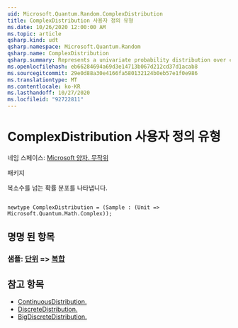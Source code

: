 ```yaml
---
uid: Microsoft.Quantum.Random.ComplexDistribution
title: ComplexDistribution 사용자 정의 유형
ms.date: 10/26/2020 12:00:00 AM
ms.topic: article
qsharp.kind: udt
qsharp.namespace: Microsoft.Quantum.Random
qsharp.name: ComplexDistribution
qsharp.summary: Represents a univariate probability distribution over complex numbers.
ms.openlocfilehash: eb66284694a69d3e14713b067d212cd37d1acab8
ms.sourcegitcommit: 29e0d88a30e4166fa580132124b0eb57e1f0e986
ms.translationtype: MT
ms.contentlocale: ko-KR
ms.lasthandoff: 10/27/2020
ms.locfileid: "92722811"
---
```

# <a name="complexdistribution-user-defined-type"></a>ComplexDistribution 사용자 정의 유형

네임 스페이스: [Microsoft 양자. 무작위](xref:Microsoft.Quantum.Random)

패키지 [](https://nuget.org/packages/)


복소수를 넘는 확률 분포를 나타냅니다.

```qsharp

newtype ComplexDistribution = (Sample : (Unit => Microsoft.Quantum.Math.Complex));
```



## <a name="named-items"></a>명명 된 항목

### <a name="sample--unit--complex"></a>샘플: [단위](xref:microsoft.quantum.lang-ref.unit) => [복합](xref:Microsoft.Quantum.Math.Complex) 



## <a name="see-also"></a>참고 항목

- [ContinuousDistribution.](xref:Microsoft.Quantum.Random.ContinuousDistribution)
- [DiscreteDistribution.](xref:Microsoft.Quantum.Random.DiscreteDistribution)
- [BigDiscreteDistribution.](xref:Microsoft.Quantum.Random.BigDiscreteDistribution)